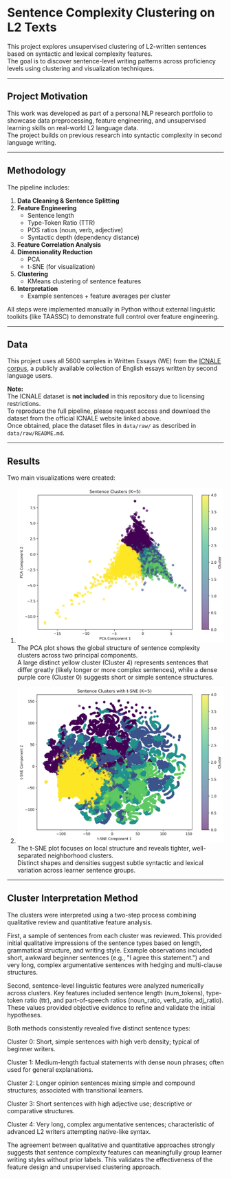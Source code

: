 # Sentence Complexity Clustering on L2 Texts

This project explores unsupervised clustering of L2-written sentences based on syntactic and lexical complexity features.  
The goal is to discover sentence-level writing patterns across proficiency levels using clustering and visualization techniques.

---

## Project Motivation

This work was developed as part of a personal NLP research portfolio to showcase data preprocessing, feature engineering, and unsupervised learning skills on real-world L2 language data.  
The project builds on previous research into syntactic complexity in second language writing.

---

## Methodology

The pipeline includes:
1. **Data Cleaning & Sentence Splitting**  
2. **Feature Engineering**  
   - Sentence length
   - Type-Token Ratio (TTR)
   - POS ratios (noun, verb, adjective)
   - Syntactic depth (dependency distance)
3. **Feature Correlation Analysis**
4. **Dimensionality Reduction**
   - PCA
   - t-SNE (for visualization)
5. **Clustering**
   - KMeans clustering of sentence features
6. **Interpretation**
   - Example sentences + feature averages per cluster

All steps were implemented manually in Python without external linguistic toolkits (like TAASSC) to demonstrate full control over feature engineering.

---

## Data

This project uses all 5600 samples in Written Essays (WE) from the [ICNALE corpus](https://language.sakura.ne.jp/icnale/), a publicly available collection of English essays written by second language users.  

**Note:**  
The ICNALE dataset is **not included** in this repository due to licensing restrictions.  
To reproduce the full pipeline, please request access and download the dataset from the official ICNALE website linked above.  
Once obtained, place the dataset files in `data/raw/` as described in `data/raw/README.md`.

---

## Results

Two main visualizations were created:
1. ![PCA Plot](outputs/figures/pca_plot.png)
The PCA plot shows the global structure of sentence complexity clusters across two principal components.  
A large distinct yellow cluster (Cluster 4) represents sentences that differ greatly (likely longer or more complex sentences), while a dense purple core (Cluster 0) suggests short or simple sentence structures.


2. ![t-SNE Plot](outputs/figures/tsne_plot.png)  
The t-SNE plot focuses on local structure and reveals tighter, well-separated neighborhood clusters.  
Distinct shapes and densities suggest subtle syntactic and lexical variation across learner sentence groups.

---
## Cluster Interpretation Method
The clusters were interpreted using a two-step process combining qualitative review and quantitative feature analysis.

First, a sample of sentences from each cluster was reviewed. This provided initial qualitative impressions of the sentence types based on length, grammatical structure, and writing style. Example observations included short, awkward beginner sentences (e.g., "I agree this statement.") and very long, complex argumentative sentences with hedging and multi-clause structures.

Second, sentence-level linguistic features were analyzed numerically across clusters. Key features included sentence length (num_tokens), type-token ratio (ttr), and part-of-speech ratios (noun_ratio, verb_ratio, adj_ratio). These values provided objective evidence to refine and validate the initial hypotheses.

Both methods consistently revealed five distinct sentence types:

Cluster 0: Short, simple sentences with high verb density; typical of beginner writers.

Cluster 1: Medium-length factual statements with dense noun phrases; often used for general explanations.

Cluster 2: Longer opinion sentences mixing simple and compound structures; associated with transitional learners.

Cluster 3: Short sentences with high adjective use; descriptive or comparative structures.

Cluster 4: Very long, complex argumentative sentences; characteristic of advanced L2 writers attempting native-like syntax.

The agreement between qualitative and quantitative approaches strongly suggests that sentence complexity features can meaningfully group learner writing styles without prior labels. This validates the effectiveness of the feature design and unsupervised clustering approach.

